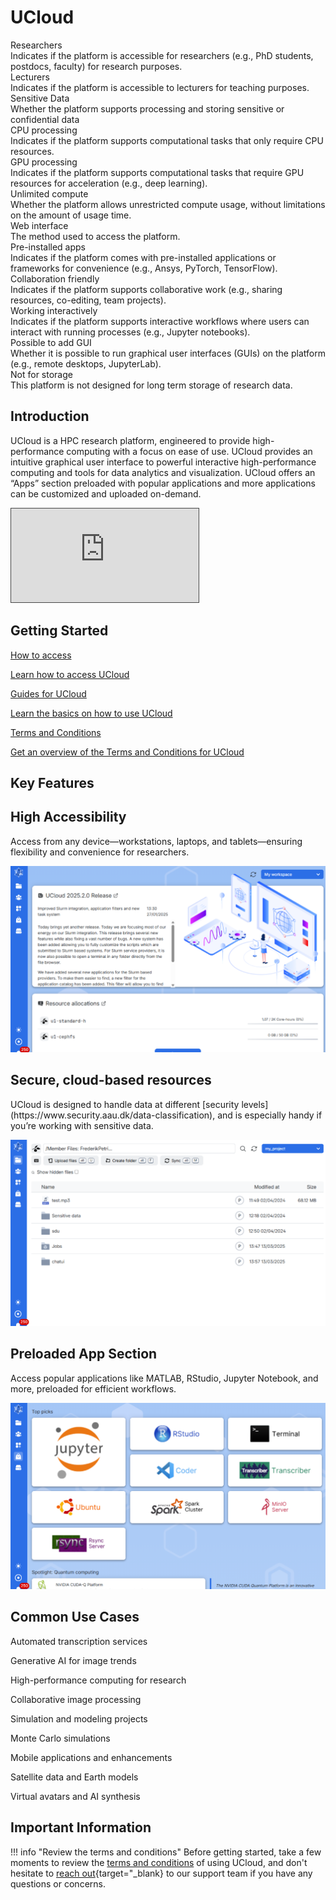 # UCloud

<div class="tag-container">
    <div class="tag-item">
        <div class="tag">Researchers<i class="bi bi-check-lg"></i></div>
        <div class="tooltip">Indicates if the platform is accessible for researchers (e.g., PhD students, postdocs, faculty) for research purposes.</div>
    </div>
    <!-- <div class="tag-item">
        <div class="tag">Students<i class="bi bi-x-lg"></i></div>
        <div class="tooltip">Indicates if the platform is accessible to students for educational purposes (e.g., coursework, projects, thesis).</div>
    </div> -->
    <div class="tag-item">
        <div class="tag">Lecturers<i class="bi bi-check-lg"></i></div>
        <div class="tooltip">Indicates if the platform is accessible to lecturers for teaching purposes.</div>
    </div>
    <div class="tag-item">
        <div class="tag">Sensitive Data<i class="bi bi-check-lg"></i></div>
        <div class="tooltip">Whether the platform supports processing and storing sensitive or confidential data</div>
    </div>
    <div class="tag-item">
        <div class="tag">CPU processing<i class="bi bi-check-lg"></i></div>
        <div class="tooltip">Indicates if the platform supports computational tasks that only require CPU resources.</div>
    </div>
    <div class="tag-item">
        <div class="tag">GPU processing<i class="bi bi-check-lg"></i></div>
        <div class="tooltip">Indicates if the platform supports computational tasks that require GPU resources for acceleration (e.g., deep learning).</div>
    </div>
    <div class="tag-item">
        <div class="tag">Unlimited compute<i class="bi bi-x-lg"></i></div>
        <div class="tooltip">Whether the platform allows unrestricted compute usage, without limitations on the amount of usage time.</div>
    </div>
    <div class="tag-item">
        <div class="tag">Web interface<i class="bi bi-check-lg"></i></div>
        <div class="tooltip">The method used to access the platform.</div>
    </div>
    <div class="tag-item">
        <div class="tag">Pre-installed apps<i class="bi bi-check-lg"></i></div>
        <div class="tooltip">Indicates if the platform comes with pre-installed applications or frameworks for convenience (e.g., Ansys, PyTorch, TensorFlow).</div>
    </div>
    <div class="tag-item">
        <div class="tag">Collaboration friendly<i class="bi bi-check-lg"></i></div>
        <div class="tooltip">Indicates if the platform supports collaborative work (e.g., sharing resources, co-editing, team projects).</div>
    </div>
    <div class="tag-item">
        <div class="tag">Working interactively<i class="bi bi-check-lg"></i></div>
        <div class="tooltip">Indicates if the platform supports interactive workflows where users can interact with running processes (e.g., Jupyter notebooks).</div>
    </div>
    <div class="tag-item">
        <div class="tag">Possible to add GUI<i class="bi bi-check-lg"></i></div>
        <div class="tooltip">Whether it is possible to run graphical user interfaces (GUIs) on the platform (e.g., remote desktops, JupyterLab).</div>
    </div>
    <div class="tag-item">
        <div class="tag">Not for storage<i class="bi bi-x-lg"></i></div>
        <div class="tooltip">This platform is not designed for long term storage of research data.</div>
    </div>
</div>

## Introduction

UCloud is a HPC research platform, engineered to provide high-performance computing with a focus on ease of use. UCloud provides an intuitive graphical user interface to powerful interactive high-performance computing and tools for data analytics and visualization. UCloud offers an “Apps” section preloaded with popular applications and more applications can be customized and uploaded on-demand.

<div class="video-container">
  <iframe src="https://panopto.aau.dk/Panopto/Pages/Embed.aspx?id=a99ac46e-bab4-4b2a-809b-b2b800ceb5fc&amp;autoplay=false&amp;offerviewer=true&amp;showtitle=false&amp;showbrand=true&amp;captions=false&amp;interactivity=all"
          allowfullscreen=""
          allow="autoplay"
          style="border: 1px solid #464646;"></iframe>
</div>

## Getting Started

<div class="custom-grid-3">
    <a href="/ucloud/how-to-access/" class="custom-grid-item">
        <i class="custom-grid-icon bi bi-file-lock2-fill"></i>
        <p class="custom-grid-title">How to access</p>
        <p class="custom-grid-content">Learn how to access UCloud</p>
    </a>
    <a href="/ucloud/guides/getting-started/before-you-begin/" class="custom-grid-item">
        <i class="custom-grid-icon bi bi-map-fill"></i>
        <p class="custom-grid-title">Guides for UCloud</p>
        <p class="custom-grid-content">Learn the basics on how to use UCloud</p>
    </a>
    <a href="/ucloud/terms-and-conditions/" class="custom-grid-item">
        <i class="custom-grid-icon bi bi-file-text-fill"></i>
        <p class="custom-grid-title">Terms and Conditions</p>
        <p class="custom-grid-content">Get an overview of the Terms and Conditions for UCloud</p>
    </a>
</div>


## Key Features

<div class="custom-grid-3">
    <div class="custom-grid-item">
        <h2>High Accessibility</h2>
        <p class="custom-grid-feature">Access from any device—workstations, laptops, and tablets—ensuring flexibility and convenience for researchers.</p>
        <img src="/assets/img/UCloud/ucloud-feature-1.png">
    </div>
    <div class="custom-grid-item">
        <h2>Secure, cloud-based resources</h2>
        <p class="custom-grid-feature">UCloud is designed to handle data at different [security levels](https://www.security.aau.dk/data-classification), and is especially handy if you’re working with sensitive data.</p>
        <img src="/assets/img/UCloud/ucloud-feature-2.png">
    </div>
    <div class="custom-grid-item">
        <h2>Preloaded App Section</h2>
        <p class="custom-grid-feature">Access popular applications like MATLAB, RStudio, Jupyter Notebook, and more, preloaded for efficient workflows.</p>
        <img src="/assets/img/UCloud/ucloud-feature-3.png">
    </div>
</div>

## Common Use Cases

<div class="custom-grid-3">
    <div class="custom-usecase-item">
        <i class="custom-usecase-icon bi bi-text-paragraph"></i>
        <p class="custom-usecase-text">Automated transcription services</p>
    </div>
    <div class="custom-usecase-item">
        <i class="custom-usecase-icon bi bi-image"></i>
        <p class="custom-usecase-text">Generative AI for image trends</p>
    </div>
    <div class="custom-usecase-item">
        <i class="custom-usecase-icon bi bi-cpu"></i>
        <p class="custom-usecase-text">High-performance computing for research</p>
    </div>
    <div class="custom-usecase-item">
        <i class="custom-usecase-icon bi bi-images"></i>
        <p class="custom-usecase-text">Collaborative image processing</p>
    </div>
    <div class="custom-usecase-item">
        <i class="custom-usecase-icon bi bi-diagram-3"></i>
        <p class="custom-usecase-text">Simulation and modeling projects</p>
    </div>
    <div class="custom-usecase-item">
        <i class="custom-usecase-icon bi bi-diagram-2"></i>
        <p class="custom-usecase-text">Monte Carlo simulations</p>
    </div>
    <div class="custom-usecase-item">
        <i class="custom-usecase-icon bi bi-phone"></i>
        <p class="custom-usecase-text">Mobile applications and enhancements</p>
    </div>
    <div class="custom-usecase-item">
        <i class="custom-usecase-icon bi bi-globe"></i>
        <p class="custom-usecase-text">Satellite data and Earth models</p>
    </div>
    <div class="custom-usecase-item">
        <i class="custom-usecase-icon bi bi-person"></i>
        <p class="custom-usecase-text">Virtual avatars and AI synthesis</p>
    </div>
</div>

## Important Information

!!! info "Review the terms and conditions"
    Before getting started, take a few moments to review the [terms and conditions](/ucloud/terms-and-conditions/) of using UCloud, and don't hesitate to [reach out](https://serviceportal.aau.dk/serviceportal?id=emp_taxonomy_topic&topic_id=82a253e8838fc21053711d447daad328){target="_blank} to our support team if you have any questions or concerns.